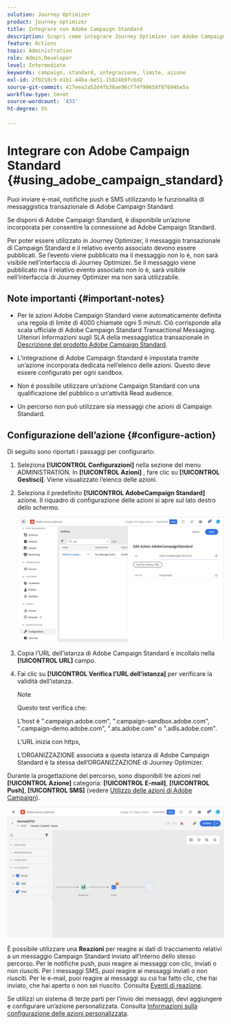```yaml
---
solution: Journey Optimizer
product: journey optimizer
title: Integrare con Adobe Campaign Standard
description: Scopri come integrare Journey Optimizer con Adobe Campaign Standard
feature: Actions
topic: Administration
role: Admin,Developer
level: Intermediate
keywords: campaign, standard, integrazione, limite, azione
exl-id: 2f0218c9-e1b1-44ba-be51-15824b9fc6d2
source-git-commit: 417eea2a52d4fb38ae96cf74f90658f87694be5a
workflow-type: tm+mt
source-wordcount: '433'
ht-degree: 5%

---
```


# Integrare con Adobe Campaign Standard {#using_adobe_campaign_standard}

Puoi inviare e-mail, notifiche push e SMS utilizzando le funzionalità di messaggistica transazionale di Adobe Campaign Standard.

Se disponi di Adobe Campaign Standard, è disponibile un’azione incorporata per consentire la connessione ad Adobe Campaign Standard.

Per poter essere utilizzato in Journey Optimizer, il messaggio transazionale di Campaign Standard e il relativo evento associato devono essere pubblicati. Se l’evento viene pubblicato ma il messaggio non lo è, non sarà visibile nell’interfaccia di Journey Optimizer. Se il messaggio viene pubblicato ma il relativo evento associato non lo è, sarà visibile nell’interfaccia di Journey Optimizer ma non sarà utilizzabile.

## Note importanti {#important-notes}

* Per le azioni Adobe Campaign Standard viene automaticamente definita una regola di limite di 4000 chiamate ogni 5 minuti. Ciò corrisponde alla scala ufficiale di Adobe Campaign Standard Transactional Messaging. Ulteriori informazioni sugli SLA della messaggistica transazionale in [Descrizione del prodotto Adobe Campaign Standard](https://helpx.adobe.com/it/legal/product-descriptions/campaign-standard.html).

* L’integrazione di Adobe Campaign Standard è impostata tramite un’azione incorporata dedicata nell’elenco delle azioni. Questo deve essere configurato per ogni sandbox.

* Non è possibile utilizzare un’azione Campaign Standard con una qualificazione del pubblico o un’attività Read audience.

* Un percorso non può utilizzare sia messaggi che azioni di Campaign Standard.

## Configurazione dell’azione {#configure-action}

Di seguito sono riportati i passaggi per configurarlo:

1. Seleziona **[!UICONTROL Configurazioni]** nella sezione del menu ADMINISTRATION. In  **[!UICONTROL Azioni]** , fare clic su **[!UICONTROL Gestisci]**. Viene visualizzato l’elenco delle azioni.

1. Seleziona il predefinito **[!UICONTROL AdobeCampaign Standard]** azione. Il riquadro di configurazione delle azioni si apre sul lato destro dello schermo.

   ![](assets/actioncampaign.png)

1. Copia l’URL dell’istanza di Adobe Campaign Standard e incollalo nella **[!UICONTROL URL]** campo.

1. Fai clic su **[!UICONTROL Verifica l’URL dell’istanza]** per verificare la validità dell’istanza.

   >[!NOTE]
   >
   >Questo test verifica che:
   >
   >L’host è &quot;.campaign.adobe.com&quot;, &quot;.campaign-sandbox.adobe.com&quot;, &quot;.campaign-demo.adobe.com&quot;, &quot;.ats.adobe.com&quot; o &quot;.adls.adobe.com&quot;.
   >
   >L’URL inizia con https,
   >
   >L’ORGANIZZAZIONE associata a questa istanza di Adobe Campaign Standard è la stessa dell’ORGANIZZAZIONE di Journey Optimizer.

Durante la progettazione del percorso, sono disponibili tre azioni nel **[!UICONTROL Azione]** categoria: **[!UICONTROL E-mail]**, **[!UICONTROL Push]**, **[!UICONTROL SMS]** (vedere [Utilizzo delle azioni di Adobe Campaign](../building-journeys/using-adobe-campaign-standard.md)).

![](assets/journey58.png)

È possibile utilizzare una **Reazioni** per reagire ai dati di tracciamento relativi a un messaggio Campaign Standard inviato all’interno dello stesso percorso. Per le notifiche push, puoi reagire ai messaggi con clic, inviati o non riusciti. Per i messaggi SMS, puoi reagire ai messaggi inviati o non riusciti. Per le e-mail, puoi reagire ai messaggi su cui hai fatto clic, che hai inviato, che hai aperto o non sei riuscito. Consulta [Eventi di reazione](../building-journeys/reaction-events.md).

Se utilizzi un sistema di terze parti per l’invio dei messaggi, devi aggiungere e configurare un’azione personalizzata. Consulta [Informazioni sulla configurazione delle azioni personalizzata](../action/about-custom-action-configuration.md).